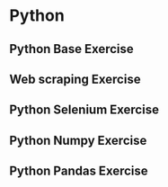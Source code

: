 # Python
## Python Base Exercise
## Web scraping Exercise
## Python Selenium Exercise
## Python Numpy Exercise
## Python Pandas Exercise
